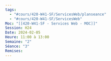 ```yaml
---
tags:
  - "#cours/420-W41-SF/ServicesWeb/planseance"
  - "#cours/420-W41-SF/ServicesWeb"
Moc: "[[420-W41-SF - Services Web - MOC]]"
Session: H24
Date: 2024-02-05
Heure: 11:00 à 13:00
Semaine: "2"
Séance: "3"
Remises:
---
```

